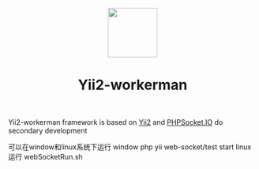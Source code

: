 <p align="center">
    <a href="https://github.com/zhengpeiqiang/Yii2-workerman" target="_blank">
        <img src="http://ecmsimg.wujieshuju.com/zzzzzzzzzhouse.png" height="100px">
    </a>
    <h1 align="center">Yii2-workerman</h1>
    <br>
</p>

Yii2-workerman framework is based on [Yii2](http://www.yiiframework.com/) and [PHPSocket.IO](https://github.com/walkor/phpsocket.io) do secondary development

可以在window和linux系统下运行
window
    php yii web-socket/test start
linux
    运行 webSocketRun.sh    
